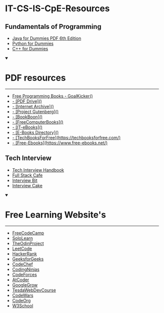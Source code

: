 # IT-CS-IS-CpE-Resources

## Fundamentals of Programming

- [Java for Dummies PDF 6th Edition](https://dl.icdst.org/pdfs/files3/37212bdb847efd3b6115430b634c2202.pdf)
- [Python for Dummies](https://edu.anarcho-copy.org/Programming%20Languages/Python/Python_All-In-One_for_Dummies.pdf)
- [C++ for Dummies](http://uroci.karadev.net/pdf_basic/C++%20For%20DUMMIES.pdf)

<details open>
    <summary><h1>PDF resources</h1><hr></summary>
    <ul>
        <li><a target="_blank" href="https://books.goalkicker.com/">Free Programming Books - GoalKicker()</a></li>
        <li><a target="_blank" href="https://www.pdfdrive.com/programming-books.html">- [PDF Drive]()</a></li>
        <li><a target="_blank" href="https://archive.org/">- [Internet Archive]()</a></li>
        <li><a target="_blank" href="https://www.gutenberg.org/">- [Project Gutenberg]()</a></li>
        <li><a target="_blank" href="https://bookboon.com/">- [BookBoon]()</a></li>
        <li><a target="_blank" href="https://freecomputerbooks.com/">- [FreeComputerBooks]()</a></li>
        <li><a target="_blank" href="https://it-ebooks.dev/">- [IT-eBooks]()</a></li>
        <li><a target="_blank" href="http://www.e-booksdirectory.com/">- [E-Books Directory]()</a></li>
        <li><a target="_blank" href="">- [TechBooksForFree](https://techbooksforfree.com/)</a></li>
        <li><a target="_blank" href="">- [Free-Ebooks](https://www.free-ebooks.net/)</a></li>
    </ul>
</details>

## Tech Interview 

- [Tech Interview Handbook](https://www.techinterviewhandbook.org/)
- [Full Stack Cafe](https://www.fullstack.cafe/)
- [Interview Bit](https://www.interviewbit.com/)
- [Interview Cake](https://www.interviewcake.com/)

<details open>
    <summary><h1>Free Learning Website's</h1><hr></summary>
    <ul>
        <li><a href="https://www.freecodecamp.org/" target="_blank">FreeCodeCamp</a></li> 
        <li><a target="_blank" href="https://www.sololearn.com/">SoloLearn</a></li>
        <li><a target="_blank" href="https://www.theodinproject.com/">TheOdinProject</a></li>
        <li><a target="_blank" href="https://leetcode.com/">LeetCode</a></li>
        <li><a target="_blank" href="https://hackerrank.com/">HackerRank</a></li>
        <li><a target="_blank" href="https://www.geeksforgeeks.org/">GeeksforGeeks</a></li>
        <li><a target="_blank" href="https://www.codechef.com/">CodeChef</a></li>
        <li><a target="_blank" href="https://www.codingninjas.com/">CodingNinjas</a></li>
        <li><a target="_blank" href="https://codeforces.com/">CodeForces</a></li>
        <li><a target="_blank" href="https://atcoder.jp/">AtCoder</a></li>
        <li><a target="_blank" href="https://grow.google/">GoogleGrow</a></li>
        <li><a target="_blank" href="https://e-tesda.gov.ph/course/index.php?categoryid=21">TesdaWebDevCourse</a></li>
        <li><a target="_blank" href="https://www.codewars.com/">CodeWars</a></li>
        <li><a target="_blank" href="https://code.org/">CodeOrg</a></li>
        <li><a target="_blank" href="https://www.w3schools.com/">W3School</a></li>
    </ul>
</details>
